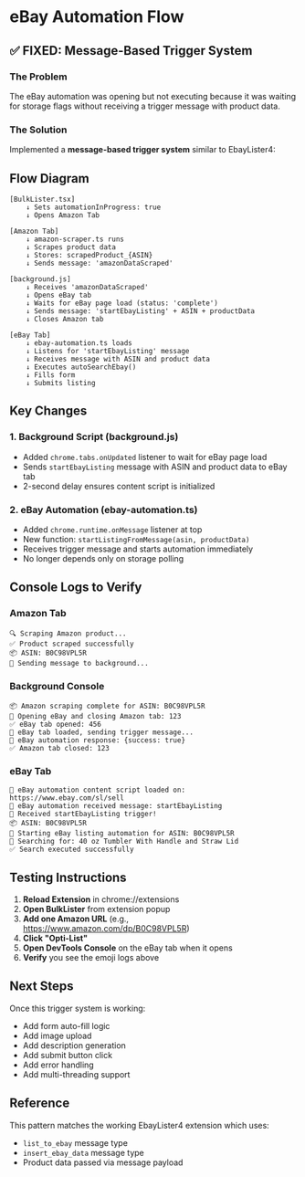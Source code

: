 # eBay Automation Flow

## ✅ FIXED: Message-Based Trigger System

### The Problem
The eBay automation was opening but not executing because it was waiting for storage flags without receiving a trigger message with product data.

### The Solution
Implemented a **message-based trigger system** similar to EbayLister4:

## Flow Diagram

```
[BulkLister.tsx]
    ↓ Sets automationInProgress: true
    ↓ Opens Amazon Tab
    
[Amazon Tab]
    ↓ amazon-scraper.ts runs
    ↓ Scrapes product data
    ↓ Stores: scrapedProduct_{ASIN}
    ↓ Sends message: 'amazonDataScraped'
    
[background.js]
    ↓ Receives 'amazonDataScraped'
    ↓ Opens eBay tab
    ↓ Waits for eBay page load (status: 'complete')
    ↓ Sends message: 'startEbayListing' + ASIN + productData
    ↓ Closes Amazon tab
    
[eBay Tab]
    ↓ ebay-automation.ts loads
    ↓ Listens for 'startEbayListing' message
    ↓ Receives message with ASIN and product data
    ↓ Executes autoSearchEbay()
    ↓ Fills form
    ↓ Submits listing
```

## Key Changes

### 1. Background Script (background.js)
- Added `chrome.tabs.onUpdated` listener to wait for eBay page load
- Sends `startEbayListing` message with ASIN and product data to eBay tab
- 2-second delay ensures content script is initialized

### 2. eBay Automation (ebay-automation.ts)
- Added `chrome.runtime.onMessage` listener at top
- New function: `startListingFromMessage(asin, productData)`
- Receives trigger message and starts automation immediately
- No longer depends only on storage polling

## Console Logs to Verify

### Amazon Tab
```
🔍 Scraping Amazon product...
✅ Product scraped successfully
📦 ASIN: B0C98VPL5R
🔄 Sending message to background...
```

### Background Console
```
📦 Amazon scraping complete for ASIN: B0C98VPL5R
🔄 Opening eBay and closing Amazon tab: 123
✅ eBay tab opened: 456
🎯 eBay tab loaded, sending trigger message...
📨 eBay automation response: {success: true}
✅ Amazon tab closed: 123
```

### eBay Tab
```
🚀 eBay automation content script loaded on: https://www.ebay.com/sl/sell
📨 eBay automation received message: startEbayListing
🎯 Received startEbayListing trigger!
📦 ASIN: B0C98VPL5R
🚀 Starting eBay listing automation for ASIN: B0C98VPL5R
🔎 Searching for: 40 oz Tumbler With Handle and Straw Lid
✅ Search executed successfully
```

## Testing Instructions

1. **Reload Extension** in chrome://extensions
2. **Open BulkLister** from extension popup
3. **Add one Amazon URL** (e.g., https://www.amazon.com/dp/B0C98VPL5R)
4. **Click "Opti-List"**
5. **Open DevTools Console** on the eBay tab when it opens
6. **Verify** you see the emoji logs above

## Next Steps

Once this trigger system is working:
- Add form auto-fill logic
- Add image upload
- Add description generation
- Add submit button click
- Add error handling
- Add multi-threading support

## Reference

This pattern matches the working EbayLister4 extension which uses:
- `list_to_ebay` message type
- `insert_ebay_data` message type
- Product data passed via message payload

